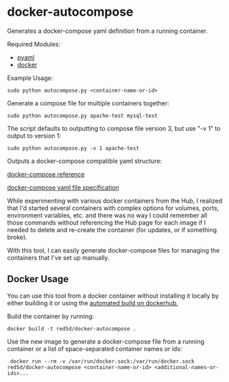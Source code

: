 # docker-autocompose
Generates a docker-compose yaml definition from a running container.

Required Modules:
* [pyaml](https://pypi.python.org/pypi/pyaml/)
* [docker](https://pypi.python.org/pypi/docker)

Example Usage:

    sudo python autocompose.py <container-name-or-id>


Generate a compose file for multiple containers together:

    sudo python autocompose.py apache-test mysql-test


The script defaults to outputting to compose file version 3, but use "-v 1" to output to version 1:

    sudo python autocompose.py -v 1 apache-test


Outputs a docker-compose compatible yaml structure:

[docker-compose reference](https://docs.docker.com/compose/)

[docker-compose yaml file specification](https://docs.docker.com/compose/compose-file/)

While experimenting with various docker containers from the Hub, I realized that I'd started several containers with complex options for volumes, ports, environment variables, etc. and there was no way I could remember all those commands without referencing the Hub page for each image if I needed to delete and re-create the container (for updates, or if something broke).

With this tool, I can easily generate docker-compose files for managing the containers that I've set up manually.

## Docker Usage

You can use this tool from a docker container without installing it locally by either building it or using the [automated build on dockerhub.](https://hub.docker.com/r/red5d/docker-autocompose/)

Build the container by running:

    docker build -t red5d/docker-autocompose .

Use the new image to generate a docker-compose file from a running container or a list of space-separated container names or ids:

     docker run --rm -v /var/run/docker.sock:/var/run/docker.sock red5d/docker-autocompose <container-name-or-id> <additional-names-or-ids>...

